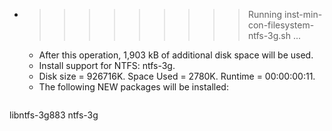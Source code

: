 * >>>>>>>>> Running inst-min-con-filesystem-ntfs-3g.sh ...
  * After this operation, 1,903 kB of additional disk space will be used.
  * Install support for NTFS: ntfs-3g.
  * Disk size = 926716K. Space Used = 2780K. Runtime = 00:00:00:11.
  * The following NEW packages will be installed:
  ```bash
libntfs-3g883 ntfs-3g
  ```
